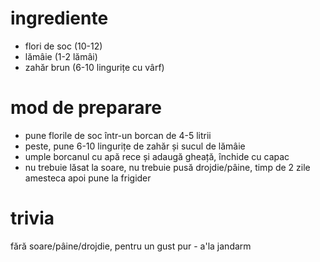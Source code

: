 # ingrediente

* flori de soc (10-12)
* lămâie (1-2 lămâi)
* zahăr brun (6-10 lingurițe cu vârf)

# mod de preparare

* pune florile de soc într-un borcan de 4-5 litrii
* peste, pune 6-10 lingurițe de zahăr și sucul de lămâie
* umple borcanul cu apă rece și adaugă gheață, închide cu capac
* nu trebuie lăsat la soare, nu trebuie pusă drojdie/pâine, timp de 2 zile
amesteca apoi pune la frigider

# trivia

fără soare/pâine/drojdie, pentru un gust pur - a'la jandarm
